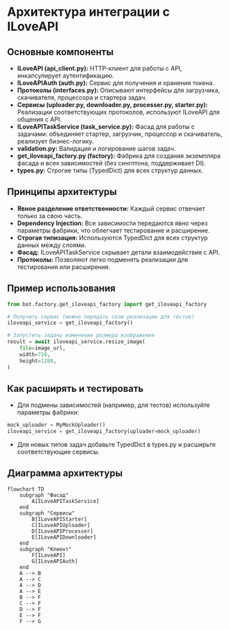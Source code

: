 # Архитектура интеграции с ILoveAPI

## Основные компоненты

- **ILoveAPI (api_client.py):** HTTP-клиент для работы с API, инкапсулирует аутентификацию.
- **ILoveAPIAuth (auth.py):** Сервис для получения и хранения токена.
- **Протоколы (interfaces.py):** Описывают интерфейсы для загрузчика, скачивателя, процессора и стартера задач.
- **Сервисы (uploader.py, downloader.py, processer.py, starter.py):** Реализации соответствующих протоколов, используют ILoveAPI для общения с API.
- **ILoveAPITaskService (task_service.py):** Фасад для работы с задачами: объединяет стартер, загрузчик, процессор и скачиватель, реализует бизнес-логику.
- **validation.py:** Валидация и логирование шагов задач.
- **get_iloveapi_factory.py (factory):** Фабрика для создания экземпляра фасада и всех зависимостей (без синглтона, поддерживает DI).
- **types.py:** Строгие типы (TypedDict) для всех структур данных.

## Принципы архитектуры

- **Явное разделение ответственности:** Каждый сервис отвечает только за свою часть.
- **Dependency Injection:** Все зависимости передаются явно через параметры фабрики, что облегчает тестирование и расширение.
- **Строгая типизация:** Используются TypedDict для всех структур данных между слоями.
- **Фасад:** ILoveAPITaskService скрывает детали взаимодействия с API.
- **Протоколы:** Позволяют легко подменять реализации для тестирования или расширения.

## Пример использования

```python
from bot.factory.get_iloveapi_factory import get_iloveapi_factory

# Получить сервис (можно передать свои реализации для тестов)
iloveapi_service = get_iloveapi_factory()

# Запустить задачу изменения размера изображения
result = await iloveapi_service.resize_image(
    file=image_url,
    width=720,
    height=1280,
)
```

## Как расширять и тестировать

- Для подмены зависимостей (например, для тестов) используйте параметры фабрики:

```python
mock_uploader = MyMockUploader()
iloveapi_service = get_iloveapi_factory(uploader=mock_uploader)
```

- Для новых типов задач добавьте TypedDict в types.py и расширьте соответствующие сервисы.

## Диаграмма архитектуры

```mermaid
flowchart TD
    subgraph "Фасад"
        A[ILoveAPITaskService]
    end
    subgraph "Сервисы"
        B[ILoveAPIStarter]
        C[ILoveAPIUploader]
        D[ILoveAPIProcesser]
        E[ILoveAPIDownloader]
    end
    subgraph "Клиент"
        F[ILoveAPI]
        G[ILoveAPIAuth]
    end
    A --> B
    A --> C
    A --> D
    A --> E
    B --> F
    C --> F
    D --> F
    E --> F
    F --> G
``` 